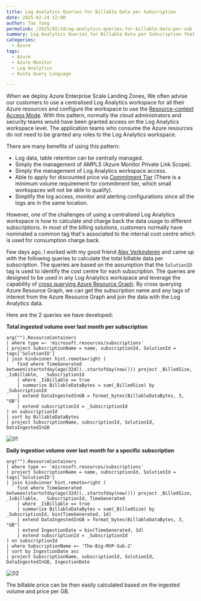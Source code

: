 ```yaml
---
title: Log Analytics Queries for Billable Data per Subscription
date: 2025-02-24 12:00
author: Tao Yang
permalink: /2025/02/24/og-analytics-queries-for-billable-data-per-sub
summary: Log Analytics Queries for Billable Data per Subscription that can be used to calculate and charge back the data usage to different subscriptions.
categories:
  - Azure
tags:
  - Azure
  - Azure Monitor
  - Log Analytics
  - Kusto Query Language

---
```


When we deploy Azure Enterprise Scale Landing Zones, We often advise our customers to use a centralised Log Analytics workspace for all their Azure resources and configure the workspace to use the [Resource-context Access Mode](https://learn.microsoft.com/en-us/azure/azure-monitor/logs/manage-access?tabs=portal#access-mode). With this pattern, normally the cloud administrators and security teams would have been granted access on the Log Analytics workspace level. The application teams who consume the Azure resources do not need to be granted any roles to the Log Analytics workspace.

There are many benefits of using this pattern:

- Log data, table retention can be centrally managed.
- Simply the management of AMPLS (Azure Monitor Private Link Scope).
- Simply the management of Log Analytics workspace access.
- Able to apply for discounted price via [Commitment Tier](https://learn.microsoft.com/en-us/azure/azure-monitor/logs/cost-logs#commitment-tiers) (There is a minimum volume requirement for commitment tier, which small workspaces will not be able to qualify).
- Simplify the log access, monitor and alerting configurations since all the logs are in the same location.

However, one of the challenges of using a centralised Log Analytics workspace is how to calculate and charge back the data usage to different subscriptions. In most of the billing solutions, customers normally have nominated a common tag that's associated to the internal cost centre which is used for consumption charge back.

Few days ago, I worked with my good friend [Alex Verkinderen](https://x.com/AlexVerkinderen) and came up with the following queries to calculate the total billable data per subscription. The queries are based on the assumption that the `SolutionID` tag is used to identify the cost centre for each subscription. The queries are designed to be used in any Log Analytics workspace and leverage the capability of [cross querying Azure Resource Graph](https://techcommunity.microsoft.com/blog/azuregovernanceandmanagementblog/azure-monitor-availability-alerts-using-resource-graph-queries/4096469). By cross querying Azure Resource Graph, we can get the subscription name and any tags of interest from the Azure Resource Graph and join the data with the Log Analytics data.

Here are the 2 queries we have developed:

**Total ingested volume over last month per subscription**

```OQL
arg("").ResourceContainers
| where type =~ 'microsoft.resources/subscriptions'
| project SubscriptionName = name, subscriptionId, SolutionId = tags['SolutionID']
| join kind=inner hint.remote=right (
    find where TimeGenerated between(startofday(ago(32d))..startofday(now())) project _BilledSize, _IsBillable,  _SubscriptionId
    | where _IsBillable == true
    | summarize BillableDataBytes = sum(_BilledSize) by _SubscriptionId
    | extend DataIngestedInGB = format_bytes(BillableDataBytes, 3, "GB")
    | extend subscriptionId = _SubscriptionId
) on subscriptionId
| sort by BillableDataBytes
| project SubscriptionName, subscriptionId, SolutionId, DataIngestedInGB

```

![01](../../../../assets/images/2025/02/law-queries-01.jpg)

**Daily ingestion volume over last month for a specific subscription**

```OQL
arg("").ResourceContainers
| where type =~ 'microsoft.resources/subscriptions'
| project SubscriptionName = name, subscriptionId, SolutionId = tags['SolutionID']
| join kind=inner hint.remote=right (
    find where TimeGenerated between(startofday(ago(32d))..startofday(now())) project _BilledSize, _IsBillable,  _SubscriptionId, TimeGenerated
    | where _IsBillable == true
    | summarize BillableDataBytes = sum(_BilledSize) by _SubscriptionId, bin(TimeGenerated, 1d)
    | extend DataIngestedInGB = format_bytes(BillableDataBytes, 3, "GB")
    | extend IngestionDate = bin(TimeGenerated, 1d)
    | extend subscriptionId = _SubscriptionId
) on subscriptionId
| where SubscriptionName =~ 'The-Big-MVP-Sub-2'
| sort by IngestionDate asc
| project SubscriptionName, subscriptionId, SolutionId, DataIngestedInGB, IngestionDate
```

![02](../../../../assets/images/2025/02/law-queries-02.jpg)

The billable price can be then easily calculated based on the ingested volume and price per GB.